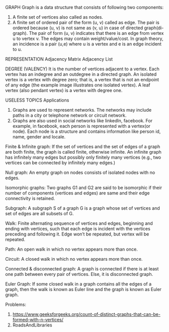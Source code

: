 GRAPH
Graph is a data structure that consists of following two components:
1. A finite set of vertices also called as nodes.
2. A finite set of ordered pair of the form (u, v) called as edge. The pair is ordered because (u, v) is not same as (v, u) in case of directed graph(di-graph). The pair of form (u, v) indicates that there is an edge from vertex u to vertex v. The edges may contain weight/value/cost.
In graph theory, an incidence is a pair (u,e) where u is a vertex and e is an edge incident to u.

REPRESENTATION
Adjacency Matrix
Adjacency List

DEGREE (VALENCY)
It is the number of vertices adjacent to a vertex. Each vertex has an indegree and an outdegree in a directed graph.
An isolated vertex is a vertex with degree zero; that is, a vertex that is not an endpoint of any edge (the example image illustrates one isolated vertex). A leaf vertex (also pendant vertex) is a vertex with degree one.

USELESS TOPICS
Applications
1. Graphs are used to represent networks. The networks may include paths in a city or telephone network or circuit network.
2. Graphs are also used in social networks like linkedIn, facebook. For example, in facebook, each person is represented with a vertex(or node). Each node is a structure and contains information like person id, name, gender and locale.

Finite & Infinite graph: If the set of vertices and the set of edges of a graph are both finite, the graph is called finite, otherwise infinite. An infinite graph has infinitely many edges but possibly only finitely many vertices (e.g., two vertices can be connected by infinitely many edges.)

Null graph: An empty graph on nodes consists of isolated nodes with no edges.

Isomorphic graphs: Two graphs G1 and G2 are said to be isomorphic if their number of components (vertices and edges) are same and their edge connectivity is retained.

Subgraph: A subgraph S of a graph G is a graph whose set of vertices and set of edges are all subsets of G.

Walk: Finite alternating sequence of vertices and edges, beginning and ending with vertices, such that each edge is incident with the vertices preceding and following it. Edge won’t be repeated, but vertex will be repeated.

Path: An open walk in which no vertex appears more than once.

Circuit: A closed walk in which no vertex appears more than once.

Connected & disconnected graph: A graph is connected if there is at least one path between every pair of vertices. Else, it is disconnected graph.

Euler Graph: If some closed walk in a graph contains all the edges of a graph, then the walk is known as Euler line and the graph is known as Euler graph.


Problems:
1. https://www.geeksforgeeks.org/count-of-distinct-graphs-that-can-be-formed-with-n-vertices/
2. RoadsAndLibraries